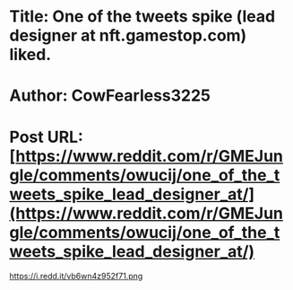 # Title: One of the tweets spike (lead designer at nft.gamestop.com) liked.
# Author: CowFearless3225
# Post URL: [https://www.reddit.com/r/GMEJungle/comments/owucij/one_of_the_tweets_spike_lead_designer_at/](https://www.reddit.com/r/GMEJungle/comments/owucij/one_of_the_tweets_spike_lead_designer_at/)


https://i.redd.it/vb6wn4z952f71.png